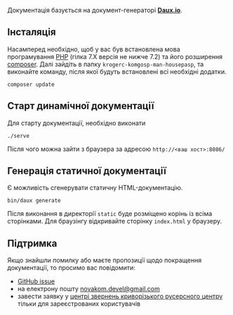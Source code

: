 Документація базується на документ-генераторі [**Daux.io**](https://dauxio.github.io/).

## Інсталяція

Насамперед необхідно, щоб у вас був встановлена мова програмування [PHP](https://php.net) (гілка 7.X версія не нижче 7.2) та його розширення [composer](https://getcomposer.org/). Далі зайдіть в папку `krogerc-komgosp-man-housepasp`, та виконайте команду, після якої будуть встановлені всі необхідні додатки.

```
composer update
```

## Старт динамічної документації

Для старту документації, необхідно виконати

```
./serve
```

Після чого можна зайти з браузера за адресою `http://<ваш хост>:8086/`

## Генерація статичної документації

Є можливість сгенерувати статичну HTML-документацію.

```
bin/daux generate
```

Після виконання в директорії `static` буде розміщено корінь із всіма сторінками. Для браузінгу відкривайте сторінку `index.html` у браузеру.

## Підтримка

Якщо знайшли помилку або маєте пропозиції щодо покращення документації, то просимо вас повідомити:

- [GitHub issue](https://github.com/novakom-devel/krogerc-komgosp-man-housepasp/issues)
- на електрону пошту <a href="mailto:novakom.devel@gmail.com?subject=Krogerc komgosp manual issue">novakom.devel@gmail.com</a>
- завести заявку у [центрі звернень криворізького русерсного центру](https://krmisto.gov.ua/ua/komcentr/register/internal.html) тільки для зареєстрованих користувачів
